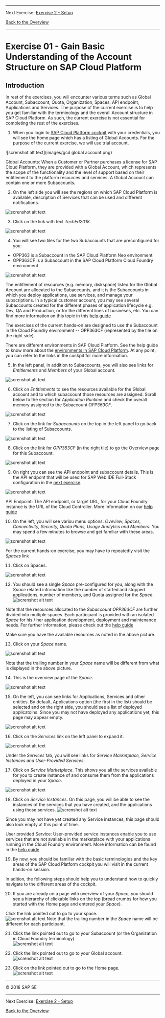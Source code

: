 - - - -
Next Exercise: [Exercise 2 - Setup](../Exercise-02-Setup)

[Back to the Overview](../README.md)
- - - -

# Exercise 01 - Gain Basic Understanding of the Account Structure on SAP Cloud Platform

## Introduction 
In rest of the exercises, you will encounter various terms such as Global Account, Subaccount, Quota, Organization, Spaces, API endpoint, Applications and Services. The purpose of the current exercise is to help you get familiar with the terminology and the overall Account structure in SAP Cloud Platform. As such, the current exercise is not essential for completing the rest of the exercises. 


1.	When you login to [SAP Cloud Platform cockpit](https://account.hanatrial.ondemand.com/) with your credentials, you will see the home page which has a listing of Global Accounts. For the purpose of the current exercise, we will use trial account.

![screnshot alt text](images/gcd global account.png)

Global Accounts: When a Customer or Partner purchases a license for SAP Cloud Platform, they are provided with a Global Account, which represents the scope of the functionality and the level of support based on their entitlement to the platform resources and services. 
A Global Account can contain one or more Subaccounts. 

2.	On the left side you will see the regions on which SAP Cloud Platform is available, description of Services that can be used and different notifications.  

![screnshot alt text](images/lefttab.jpg)

3.	Click on the link with text _TechEd2018_. 

![screnshot alt text](images/tilewithteched.jpg)

4.	You will see two tiles for the two Subaccounts that are preconfigured for you:
- OPP363 is a Subaccount in the SAP Cloud Platform Neo environment 
- OPP363CF is a Subaccount in the SAP Cloud Platform Cloud Foundry environment

![screnshot alt text](images/subacct.jpg)

The entitlement of resources (e.g. memory, diskspace) listed for the Global Account are allocated to the Subaccounts, and it is the Subaccounts  in which you deploy applications, use services, and manage your subscriptions. In a typical customer account, you may see several Subaccounts created for the different phases of application lifecycle e.g. Dev, QA and Production, or for the different lines of busineses, etc. You can find more information on this topic in this [help guide](https://help.sap.com/viewer/e275296cbb1e4d5886fa38a2a2c78c06/Cloud/en-US/c165d95ee700407eb181770901caec94.html?q=global%20accounts) 

The exercises of the current hands-on are designed to use the Subaccount in the Cloud Foundry environment -- OPP363CF (represented by the tile on the right side). 

There are different environments in SAP Cloud Platform. See the help guide to know more about the [environments in SAP Cloud Platform](https://help.sap.com/viewer/65de2977205c403bbc107264b8eccf4b/Cloud/en-US/ab512c3fbda248ab82c1c545bde19c78.html).  At any point, you can refer to the links in the cockpit for more information.

5.	In the left panel, in addition to Subaccounts, you will also see links for _Entitlements_ and _Members_ of your Global account.

![screnshot alt text](images/entitlementsmemeber.jpg)

6.	Click on _Entitlements_ to see the resources available for the Global account and to which subaccount those resources are assigned. Scroll below to the section for _Application Runtime_ and check the overall memory assigned to the Subaccount _OPP363CF_.

![screnshot alt text](images/clcikentitlement1.jpg)

7.	Click on the link for _Subaccounts_ on the top in the left panel to go back to the listing of Subaccounts.

![screnshot alt text](images/cforg.jpg)

8.	Click on the link for _OPP363CF_ (in the right tile) to go the Overview page for this Subaccount.

![screnshot alt text](images/orgdetail.jpg)

9.	On right you can see the API endpoint and subaccount details. This is the API endpont that will be used for SAP Web IDE Full-Stack  configuration in the [next exercise](../Exercise-02-Setup). 

![screnshot alt text](images/subacctdetail.jpg)

API Endpoint: The API endpoint, or target URL, for your Cloud Foundry instance is the URL of the Cloud Controller. More information on our [help guide](https://help.sap.com/viewer/65de2977205c403bbc107264b8eccf4b/Cloud/en-US/350356d1dc314d3199dca15bd2ab9b0e.html)

10.	On the left, you will see variou menu options: _Oveview, Spaces, Connectivity, Security, Quota Plans, Usage Analytics and Members_. You may spend a few minutes to browse and get familiar with these areas. 

![screnshot alt text](images/securityandquota.jpg)

For the current hands-on exercise, you may have to repeatedly visit the _Spaces_ link

11.	Click on Spaces. 

![screnshot alt text](images/spaces.jpg)

12.	You should see a single _Space_ pre-configured for you, along with the _Space_ related information like the number of started and stopped applications, number of members, and Quota assigned for the _Space_.
![screnshot alt text](images/checkquota.jpg)

Note that the resources allocated to the _Subaccount OPP363CF_ are further divided into multiple spaces. Each participant is provided with an isolated _Space_ for his / her application development, deployment and maintenance needs. For further information, please check out the [help guide](https://help.sap.com/viewer/e275296cbb1e4d5886fa38a2a2c78c06/Cloud/en-US/8426b2c65ebe4b1fa3ad9e1e571a2f28.html) 

Make sure you have the available resources as noted in the above picture. 

13.	Click on your _Space_ name.  

![screnshot alt text](images/clcikspace.jpg)

Note that the trailing number in your _Space_ name will be different from what is displayed in the above picture.

14.	This is the overview page of the _Space_. 

![screnshot alt text](images/resourcesoverview.jpg)

15.	On the left, you can see links for Applications, Services and other entities. By default, Applications option (the first in the list) should be selected and on the right side, you should see a list of deployed applicatoins. Since you may not have deployed any applications yet, this page may appear empty.

![screnshot alt text](images/securitygroups.jpg)

16.	Click on the _Services_ link on the left panel to expand it.

![screnshot alt text](images/clcickservices.jpg)

Under the _Services_ tab, you will see links for _Service Marketplace, Service Instances and User-Provided Services_. 

17.	Click on _Service Marketplace_. This shows you all the services available for you to create instance of and consume them from the applications deployed in your _Space_. 

![screnshot alt text](images/servicemarketplace.jpg)


18.	Click on _Service Instances_. On this page, you will be able to see the instances of the services that you have created, and the applications  using those services. 
![screnshot alt text](images/serviceinstance.jpg)

Since you may not have yet created any Service instances, this page should also look empty at this point of time.

User provided Service: User-provided service instances enable you to use services that are not available in the marketplace with your applications running in the Cloud Foundry environment. More information can be found in the [help guide](https://help.sap.com/viewer/65de2977205c403bbc107264b8eccf4b/Cloud/en-US/a44355e200b44b968d98ddaa42f07c3a.html?q=User-Provided%20Services) 

19. By now, you should be familiar with the basic terminologies and the key areas of the SAP Cloud Platform cockpit you will visit in the current hands-on session. 

In adition, the following steps should help you to understand how to quickly navigate to the different areas of the cockpit. 

20. If you are already on a page with overview of your _Space_, you should see a hierarchy of clickable links on the top (bread crumbs for how you started with the Home page and entered your _Space_).

Click the link pointed out to go to your space.  
![screnshot alt text](images/opp363space1.jpg)
Note that the trailing number in the _Space_ name will be different for each participant.

21. Click the link pointed out to go to your Subaccount (or the Organization in Cloud Foundry terminology).  
![screnshot alt text](images/opp363subacct1.jpg)

22. Click the link pointed out to go to your Global account.  
![screnshot alt text](images/tech2018globalacct1.jpg)

23. Click on the link pointed out to go to the Home page. 
![screnshot alt text](images/home1.jpg)


- - - -
© 2018 SAP SE
- - - -
Next Exercise: [Exercise 2 - Setup](../Exercise-02-Setup)

[Back to the Overview](../README.md)
